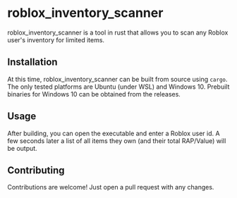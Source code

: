 # roblox_inventory_scanner

roblox_inventory_scanner is a tool in rust that allows you to scan any Roblox user's inventory for limited items.

## Installation

At this time, roblox_inventory_scanner can be built from source using ``cargo``. The only tested platforms are Ubuntu (under WSL) and Windows 10.
Prebuilt binaries for Windows 10 can be obtained from the releases.

## Usage

After building, you can open the executable and enter a Roblox user id. A few seconds later a list of all items they own (and their total RAP/Value) will be output.

## Contributing
Contributions are welcome! Just open a pull request with any changes.
